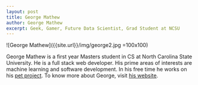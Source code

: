 ```yaml
---
layout: post
title: George Mathew
author: George Mathew
excerpt: Geek, Gamer, Future Data Scientist, Grad Student at NCSU
---
```


![George Mathew]({{site.url}}/img/george2.jpg =100x100)

George Mathew is a first year Masters student in CS at North Carolina State University. He is a full stack web developer. His prime areas of interests are machine learning and software development. In his free time he works on his [pet project](http://region.io). To know more about George, visit [his website](http://georgevmathew.com/).
